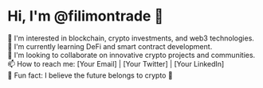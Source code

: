 # Hi, I'm @filimontrade 👋

👀 I'm interested in blockchain, crypto investments, and web3 technologies.  
🌱 I'm currently learning DeFi and smart contract development.  
🤝 I'm looking to collaborate on innovative crypto projects and communities.  
📫 How to reach me: [Your Email] | [Your Twitter] | [Your LinkedIn]  
🎨 Fun fact: I believe the future belongs to crypto 🚀
